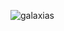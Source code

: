![galaxias](https://github.com/RobertoLuizJr/Galaxies/assets/162919964/591e11aa-64e7-4563-bf6d-de5f3ab63e7e)
